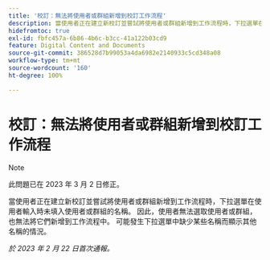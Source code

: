 ```yaml
---
title: '校訂：無法將使用者或群組新增到校訂工作流程'
description: 當使用者正在建立新校訂並嘗試將使用者或群組新增到工作流程時，下拉選單在使用者輸入時未填入使用者或群組的名稱。 因此，使用者無法選取使用者或群組，也無法將它們新增到工作流程中。 可能發生下拉選單中缺少某些名稱而顯示其他名稱的情況。
hidefromtoc: true
exl-id: fbfc457a-6b86-4b6c-b3cc-41a122b03cd9
feature: Digital Content and Documents
source-git-commit: 386528d7b99053a4da6982e2140933c5cd348a08
workflow-type: tm+mt
source-wordcount: '160'
ht-degree: 100%

---
```


# 校訂：無法將使用者或群組新增到校訂工作流程

>[!NOTE]
>
>此問題已在 2023 年 3 月 2 日修正。

當使用者正在建立新校訂並嘗試將使用者或群組新增到工作流程時，下拉選單在使用者輸入時未填入使用者或群組的名稱。 因此，使用者無法選取使用者或群組，也無法將它們新增到工作流程中。 可能發生下拉選單中缺少某些名稱而顯示其他名稱的情況。

_於 2023 年 2 月 22 日首次通報。_
